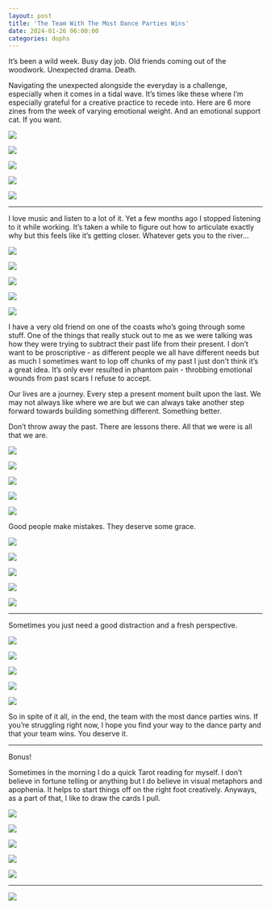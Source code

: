 ```yaml
---
layout: post
title: 'The Team With The Most Dance Parties Wins'
date: 2024-01-26 06:00:00
categories: dophs
---
```


It’s been a wild week. Busy day job. Old friends coming out of the woodwork. Unexpected drama. Death.

Navigating the unexpected alongside the everyday is a challenge, especially when it comes in a tidal wave. It’s times like these where I’m especially grateful for a creative practice to recede into. Here are 6 more zines from the week of varying emotional weight. And an emotional support cat. If you want.

![](../../images/240126-1.jpg)

![](../../images/240126-2.jpg)

![](../../images/240126-3.jpg)

![](../../images/240126-4.jpg)

![](../../images/240126-5.jpg)

---

I love music and listen to a lot of it. Yet a few months ago I stopped listening to it while working. It’s taken a while to figure out how to articulate exactly why but this feels like it’s getting closer. Whatever gets you to the river…

![](../../images/240126-6.jpg)

![](../../images/240126-7.jpg)

![](../../images/240126-8.jpg)

![](../../images/240126-9.jpg)

![](../../images/240126-10.jpg)

I have a very old friend on one of the coasts who’s going through some stuff. One of the things that really stuck out to me as we were talking was how they were trying to subtract their past life from their present. I don’t want to be proscriptive - as different people we all have different needs but as much I sometimes want to lop off chunks of my past I just don’t think it’s a great idea. It’s only ever resulted in phantom pain - throbbing emotional wounds from past scars I refuse to accept.

Our lives are a journey. Every step a present moment built upon the last. We may not always like where we are but we can always take another step forward towards building something different. Something better.

Don’t throw away the past. There are lessons there. All that we were is all that we are.

![](../../images/240126-11.jpg)

![](../../images/240126-12.jpg)

![](../../images/240126-13.jpg)

![](../../images/240126-14.jpg)

![](../../images/240126-15.jpg)

Good people make mistakes. They deserve some grace.

![](../../images/240126-16.jpg)

![](../../images/240126-17.jpg)

![](../../images/240126-18.jpg)

![](../../images/240126-19.jpg)

![](../../images/240126-20.jpg)

---

Sometimes you just need a good distraction and a fresh perspective.

![](../../images/240126-21.jpg)

![](../../images/240126-22.jpg)

![](../../images/240126-23.jpg)

![](../../images/240126-24.jpg)

![](../../images/240126-25.jpg)

So in spite of it all, in the end, the team with the most dance parties wins. If you’re struggling right now, I hope you find your way to the dance party and that your team wins. You deserve it.

---

Bonus!

Sometimes in the morning I do a quick Tarot reading for myself. I don’t believe in fortune telling or anything but I do believe in visual metaphors and apophenia. It helps to start things off on the right foot creatively. Anyways, as a part of that, I like to draw the cards I pull.

![](../../images/240126-26.jpg)

![](../../images/240126-27.jpg)

![](../../images/240126-28.jpg)

![](../../images/240126-29.jpg)

![](../../images/240126-30.jpg)

---

![](../../images/240126-31.webp)
